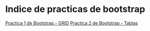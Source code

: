 # Indice de practicas de bootstrap
<a href="https://alexbry01.github.io/Practica1bootsrap.html">Practica 1 de Bootstrap.- GRID</a>
<a href="https://alexbry01.github.io/Practica2bootstrap.html">Practica 2 de Bootstrap.- Tablas</a>
